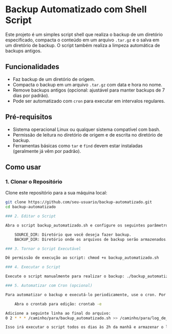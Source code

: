 # Backup Automatizado com Shell Script

Este projeto é um simples script shell que realiza o backup de um diretório especificado, compacta o conteúdo em um arquivo `.tar.gz` e o salva em um diretório de backup. O script também realiza a limpeza automática de backups antigos.

## Funcionalidades
- Faz backup de um diretório de origem.
- Compacta o backup em um arquivo `.tar.gz` com data e hora no nome.
- Remove backups antigos (opcional: ajustável para manter backups de 7 dias por padrão).
- Pode ser automatizado com `cron` para executar em intervalos regulares.

## Pré-requisitos
- Sistema operacional Linux ou qualquer sistema compatível com bash.
- Permissão de leitura no diretório de origem e de escrita no diretório de backup.
- Ferramentas básicas como `tar` e `find` devem estar instaladas (geralmente já vêm por padrão).

## Como usar

### 1. Clonar o Repositório

Clone este repositório para a sua máquina local:

```bash
git clone https://github.com/seu-usuario/backup-automatizado.git
cd backup-automatizado

### 2. Editar o Script

Abra o script backup_automatizado.sh e configure os seguintes parâmetros:

    SOURCE_DIR: Diretório que você deseja fazer backup.
    BACKUP_DIR: Diretório onde os arquivos de backup serão armazenados.

### 3. Tornar o Script Executável

Dê permissão de execução ao script: chmod +x backup_automatizado.sh

### 4. Executar o Script

Execute o script manualmente para realizar o backup: ./backup_automatizado.sh

### 5. Automatizar com Cron (opcional)

Para automatizar o backup e executá-lo periodicamente, use o cron. Por exemplo, para executar o backup todos os dias às 2h da manhã:

    Abra o crontab para edição: crontab -e

Adicione a seguinte linha ao final do arquivo: 
0 2 * * * /caminho/para/backup_automatizado.sh >> /caminho/para/log_de_backup.log 2>&1

Isso irá executar o script todos os dias às 2h da manhã e armazenar o log de execução em um arquivo.
